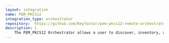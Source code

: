 ```yaml
---
layout: integration
name: PEM_PKCS12
integration_type: orchestrator
repository:  https://github.com/Keyfactor/pem-pkcs12-remote-orchestrator
description: |
    The PEM_PKCS12 Orchestrator allows a user to discover, inventory, and manage (both add and remove) PEM and PKCS12 based certificate stores on both Windows and Linux servers. The communication between the orchestrator agent and the server being orchestrated is handled using SSH for Linux orchestrated servers and WinRM for Windows orchestrated servers.
--- 
```

